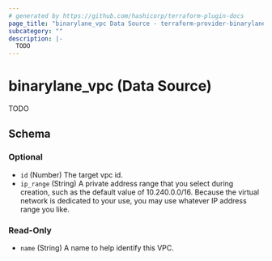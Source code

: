 ```yaml
---
# generated by https://github.com/hashicorp/terraform-plugin-docs
page_title: "binarylane_vpc Data Source - terraform-provider-binarylane"
subcategory: ""
description: |-
  TODO
---
```


# binarylane_vpc (Data Source)

TODO



<!-- schema generated by tfplugindocs -->
## Schema

### Optional

- `id` (Number) The target vpc id.
- `ip_range` (String) A private address range that you select during creation, such as the default value of 10.240.0.0/16. Because the virtual network is dedicated to your use, you may use whatever IP address range you like.

### Read-Only

- `name` (String) A name to help identify this VPC.
